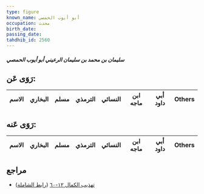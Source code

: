 ```yaml
---
type: figure
known_name: أبو أيوب الحمصي
occupation: محدث
birth_date:
passing_date:
tahdhib_id: 2560
---
```

##### سليمان بن محمد بن سليمان الرعيني أبو أيوب الحمصي

## رَوَى عَن:
| الاسم | البخاري | مسلم | الترمذي | النسائي | ابن ماجه | أبي داود | Others |
| ----- | ------- | ---- | ------- | ------- | -------- | -------- | ------ |
## رَوَى عَنه:
| الاسم | البخاري | مسلم | الترمذي | النسائي | ابن ماجه | أبي داود | Others |
| ----- | ------- | ---- | ------- | ------- | -------- | -------- | ------ |
## مراجع
- [تهذيب الكمال ١٢-٦٠](obsidian://open?vault=Tahdhib-al-Kamal&file=Figures/٢٥٦٠-سليمان%20بن%20محمد%20بن%20سليمان%20الرعيني%20أبو%20أيوب%20الحمصي) ([رابط الشاملة](https://shamela.ws/book/3722/5833))